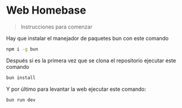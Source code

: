 # Web Homebase

> Instrucciones para comenzar

Hay que instalar el manejador de paquetes bun con este comando

```sh
npm i -g bun
```
Después si es la primera vez que se clona el repositorio ejecutar este comando

```sh
bun install
```

Y por último para levantar la web ejecutar este comando:

```sh
bun run dev
```
